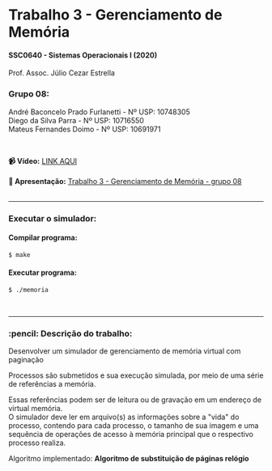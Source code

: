 # Trabalho 3 - Gerenciamento de Memória
<h4>SSC0640 - Sistemas Operacionais I (2020)</h4>
<p>Prof. Assoc. Júlio Cezar Estrella</p>

<h3>Grupo 08:</h3>

André Baconcelo Prado Furlanetti - Nº USP: 10748305 </br>
Diego da Silva Parra - Nº USP: 10716550</br>
Mateus Fernandes Doimo - Nº USP: 10691971</br>

</br>

<b>:video_camera: Vídeo:</b> <a href="#">LINK AQUI</a><br><br>
<b>:page_facing_up: Apresentação:</b> <a href="https://github.com/andrebpradof/sistemas-operacionais/tree/master/trabalho_3/apresentacao">Trabalho 3 - Gerenciamento de Memória - grupo 08</a><br>
<br>
<hr>

<h3>Executar o simulador:</h3>

#### Compilar programa:
`$ make`
#### Executar programa:
`$ ./memoria`

<br>
<hr>
<h3>:pencil: Descrição do trabalho:</h3>
<p>Desenvolver um simulador  de gerenciamento de memória virtual com paginação</p>
<p>Processos são submetidos e sua execução simulada, por meio de uma série de referências a memória. </p>
<p>Essas referências podem ser de leitura ou de gravação em um endereço de virtual memória.<br>
O simulador deve ler em arquivo(s) as informações sobre a "vida" do processo, contendo para cada processo, o tamanho de sua imagem e uma sequência de operações de acesso à memória principal que o respectivo processo realiza. </p>

<p>Algoritmo implementado: <b>Algoritmo de substituição de páginas relógio</b></p>